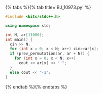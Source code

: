{% tabs %}{% tab title='BJ_10973.py' %}

```cpp
#include <bits/stdc++.h>

using namespace std;

int N, ar[11000];
int main() {
  cin >> N;
  for (int x = 0; x < N; x++) cin>>ar[x];
  if (prev_permutation(ar, ar + N)) {
    for (int x = 0; x < N; x++)
      cout << ar[x] << " ";
  }
  else cout << "-1";
}
```

{% endtab %}{% endtabs %}
